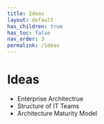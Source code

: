 ```yaml
---
title: Ideas
layout: default
has_children: true
has_toc: false
nav_order: 3
permalink: /ideas
---
```


# Ideas

- Enterprise Architectrue
- Structure of IT Teams
- Architecture Maturity Model